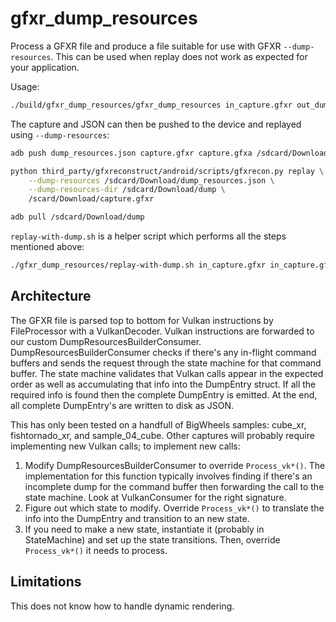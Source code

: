 # gfxr_dump_resources

Process a GFXR file and produce a file suitable for use with GFXR `--dump-resources`. This can be used when replay does not work as expected for your application.

Usage:

```sh
./build/gfxr_dump_resources/gfxr_dump_resources in_capture.gfxr out_dump_resources.json
```

The capture and JSON can then be pushed to the device and replayed using `--dump-resources`:

```sh
adb push dump_resources.json capture.gfxr capture.gfxa /sdcard/Download

python third_party/gfxreconstruct/android/scripts/gfxrecon.py replay \
    --dump-resources /sdcard/Download/dump_resources.json \
    --dump-resources-dir /sdcard/Download/dump \
    /scard/Download/capture.gfxr

adb pull /sdcard/Download/dump
```

`replay-with-dump.sh` is a helper script which performs all the steps mentioned above:

```sh
./gfxr_dump_resources/replay-with-dump.sh in_capture.gfxr in_capture.gfxa
```

## Architecture

The GFXR file is parsed top to bottom for Vulkan instructions by FileProcessor with a VulkanDecoder. Vulkan instructions are forwarded to our custom DumpResourcesBuilderConsumer. DumpResourcesBuilderConsumer checks if there's any in-flight command buffers and sends the request through the state machine for that command buffer. The state machine validates that Vulkan calls appear in the expected order as well as accumulating that info into the DumpEntry struct. If all the required info is found then the complete DumpEntry is emitted. At the end, all complete DumpEntry's are written to disk as JSON.

This has only been tested on a handfull of BigWheels samples: cube_xr, fishtornado_xr, and sample_04_cube. Other captures will probably require implementing new Vulkan calls; to implement new calls:

1. Modify DumpResourcesBuilderConsumer to override `Process_vk*()`. The implementation for this function typically involves finding if there's an incomplete dump for the command buffer then forwarding the call to the state machine. Look at VulkanConsumer for the right signature.
2. Figure out which state to modify. Override `Process_vk*()` to translate the info into the DumpEntry and transition to an new state.
3. If you need to make a new state, instantiate it (probably in StateMachine) and set up the state transitions. Then, override `Process_vk*()` it needs to process.

## Limitations

This does not know how to handle dynamic rendering.
